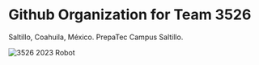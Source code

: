 # Github Organization for Team 3526
Saltillo, Coahuila, México. PrepaTec Campus Saltillo.

![3526 2023 Robot](https://i.imgur.com/KsCcz7H.jpeg)
